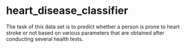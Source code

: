 # heart_disease_classifier
The task of this data set is to predict whether a person is prone to heart stroke or not based on various parameters that are obtained after conducting several health tests.
